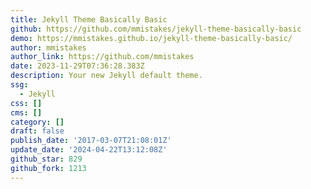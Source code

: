 ```yaml
---
title: Jekyll Theme Basically Basic
github: https://github.com/mmistakes/jekyll-theme-basically-basic
demo: https://mmistakes.github.io/jekyll-theme-basically-basic/
author: mmistakes
author_link: https://github.com/mmistakes
date: 2023-11-29T07:36:28.383Z
description: Your new Jekyll default theme.
ssg:
  - Jekyll
css: []
cms: []
category: []
draft: false
publish_date: '2017-03-07T21:08:01Z'
update_date: '2024-04-22T13:12:08Z'
github_star: 829
github_fork: 1213
---
```

